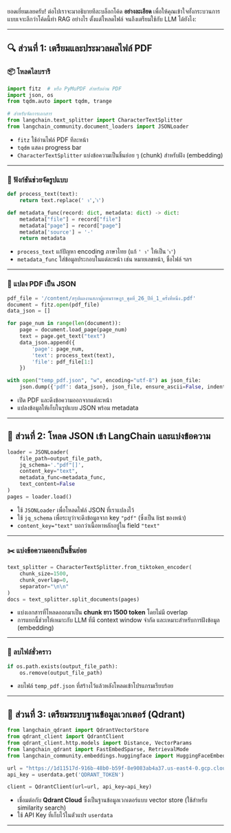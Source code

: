 ยอดเยี่ยมเลยครับ! ต่อไปเราจะมาอธิบายทีละบล็อกโค้ด **อย่างละเอียด** เพื่อให้คุณเข้าใจทั้งกระบวนการแบบเจาะลึกว่าโค้ดนี้ทำ RAG อย่างไร ตั้งแต่โหลดไฟล์ จนถึงเตรียมใช้กับ LLM ได้ยังไง:

---

## 🔍 **ส่วนที่ 1: เตรียมและประมวลผลไฟล์ PDF**

### 📦 โหลดไลบรารี
```python
import fitz  # หรือ PyMuPDF สำหรับอ่าน PDF
import json, os
from tqdm.auto import tqdm, trange

# สำหรับจัดการเอกสาร
from langchain.text_splitter import CharacterTextSplitter
from langchain_community.document_loaders import JSONLoader
```
- `fitz` ใช้อ่านไฟล์ PDF ทีละหน้า
- `tqdm` แสดง progress bar
- `CharacterTextSplitter` แบ่งข้อความเป็นชิ้นย่อย ๆ (chunk) สำหรับฝัง (embedding)

---

### 🔧 ฟังก์ชันช่วยจัดรูปแบบ
```python
def process_text(text):
    return text.replace(' า','ำ')

def metadata_func(record: dict, metadata: dict) -> dict:
    metadata["file"] = record["file"]
    metadata["page"] = record["page"]
    metadata['source'] = '-'
    return metadata
```

- `process_text` แก้ปัญหา encoding ภาษาไทย (แก้ `' า'` ให้เป็น `'ำ'`)
- `metadata_func` ใส่ข้อมูลประกอบในแต่ละหน้า เช่น หมายเลขหน้า, ชื่อไฟล์ ฯลฯ

---

### 📄 แปลง PDF เป็น JSON
```python
pdf_file = '/content/สรุปผลงานสภาผู้แทนราษฎร_ชุดที่_26_ปีที่_1_ครั้งที่หนึ่ง.pdf'
document = fitz.open(pdf_file)
data_json = []

for page_num in range(len(document)):
    page = document.load_page(page_num)
    text = page.get_text("text")
    data_json.append({
        'page': page_num,
        'text': process_text(text),
        'file': pdf_file[1:]
    })

with open("temp_pdf.json", "w", encoding="utf-8") as json_file:
    json.dump({'pdf': data_json}, json_file, ensure_ascii=False, indent=4)
```

- เปิด PDF และดึงข้อความออกจากแต่ละหน้า
- แปลงข้อมูลให้เก็บในรูปแบบ JSON พร้อม metadata

---

## 📂 **ส่วนที่ 2: โหลด JSON เข้า LangChain และแบ่งข้อความ**

```python
loader = JSONLoader(
    file_path=output_file_path,
    jq_schema='."pdf"[]',
    content_key="text",
    metadata_func=metadata_func,
    text_content=False
)
pages = loader.load()
```

- ใช้ `JSONLoader` เพื่อโหลดไฟล์ JSON ที่เราแปลงไว้
- ใช้ `jq_schema` เพื่อระบุว่าจะดึงข้อมูลจาก key `"pdf"` (ซึ่งเป็น list ของหน้า)
- `content_key="text"` บอกว่าเนื้อหาหลักอยู่ใน field `"text"`

---

### ✂️ แบ่งข้อความออกเป็นชิ้นย่อย
```python
text_splitter = CharacterTextSplitter.from_tiktoken_encoder(
    chunk_size=1500,
    chunk_overlap=0,
    separator="\n\n"
)
docs = text_splitter.split_documents(pages)
```

- แบ่งเอกสารที่โหลดออกมาเป็น **chunk ยาว 1500 token** โดยไม่มี overlap
- การแยกนี้ช่วยให้เหมาะกับ LLM ที่มี context window จำกัด และเหมาะสำหรับการฝังข้อมูล (embedding)

---

### 🧹 ลบไฟล์ชั่วคราว
```python
if os.path.exists(output_file_path):
    os.remove(output_file_path)
```

- ลบไฟล์ `temp_pdf.json` ที่สร้างไว้แล้วหลังโหลดเข้าโปรแกรมเรียบร้อย

---

## 🧠 **ส่วนที่ 3: เตรียมระบบฐานข้อมูลเวกเตอร์ (Qdrant)**

```python
from langchain_qdrant import QdrantVectorStore
from qdrant_client import QdrantClient
from qdrant_client.http.models import Distance, VectorParams
from langchain_qdrant import FastEmbedSparse, RetrievalMode
from langchain_community.embeddings.huggingface import HuggingFaceEmbeddings

url = "https://1d11517d-916b-48b0-b59f-8e9083ab4a37.us-east4-0.gcp.cloud.qdrant.io:6333"
api_key = userdata.get('QDRANT_TOKEN')

client = QdrantClient(url=url, api_key=api_key)
```

- เชื่อมต่อกับ **Qdrant Cloud** ซึ่งเป็นฐานข้อมูลเวกเตอร์แบบ vector store (ใช้สำหรับ similarity search)
- ใช้ API Key ที่เก็บไว้ในตัวแปร `userdata`

---
